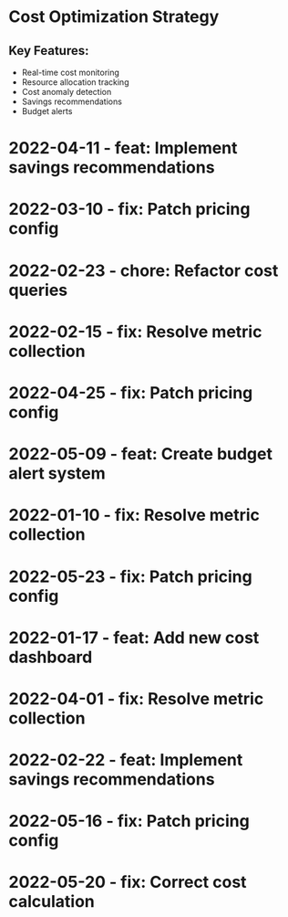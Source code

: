 ﻿# Cost Optimization Strategy

## Key Features:
- Real-time cost monitoring
- Resource allocation tracking
- Cost anomaly detection
- Savings recommendations
- Budget alerts
# 2022-04-11 - feat: Implement savings recommendations
# 2022-03-10 - fix: Patch pricing config
# 2022-02-23 - chore: Refactor cost queries
# 2022-02-15 - fix: Resolve metric collection
# 2022-04-25 - fix: Patch pricing config
# 2022-05-09 - feat: Create budget alert system
# 2022-01-10 - fix: Resolve metric collection
# 2022-05-23 - fix: Patch pricing config
# 2022-01-17 - feat: Add new cost dashboard
# 2022-04-01 - fix: Resolve metric collection
# 2022-02-22 - feat: Implement savings recommendations
# 2022-05-16 - fix: Patch pricing config
# 2022-05-20 - fix: Correct cost calculation
